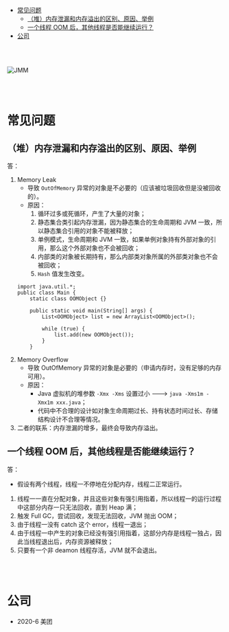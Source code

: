 - [常见问题](#常见问题)
  - [（堆）内存泄漏和内存溢出的区别、原因、举例](#堆内存泄漏和内存溢出的区别原因举例)
  - [一个线程 OOM 后，其他线程是否能继续运行？](#一个线程-oom-后其他线程是否能继续运行)
- [公司](#公司)


</br></br>


![JMM](https://i.stack.imgur.com/4ySVX.png)


</br></br>


# 常见问题
## （堆）内存泄漏和内存溢出的区别、原因、举例
答：
1. Memory Leak
    - 导致 `OutOfMemory` 异常的对象是不必要的（应该被垃圾回收但是没被回收的）。
    - 原因：
        1. 循环过多或死循环，产生了大量的对象；
        2. 静态集合类引起内存泄漏，因为静态集合的生命周期和 JVM 一致，所以静态集合引用的对象不能被释放；
        3. 单例模式，生命周期和 JVM 一致，如果单例对象持有外部对象的引用，那么这个外部对象也不会被回收；
        4. 内部类的对象被长期持有，那么内部类对象所属的外部类对象也不会被回收；
        5. `Hash` 值发生改变。
    ```
    import java.util.*;
    public class Main {
        static class OOMObject {}

        public static void main(String[] args) {
            List<OOMObject> list = new ArrayList<OOMObject>();

            while (true) {
                list.add(new OOMObject());
            }
        }
    ```
2. Memory Overflow
    - 导致 OutOfMemory 异常的对象是必要的（申请内存时，没有足够的内存可用）。
    - 原因：
        - Java 虚拟机的堆参数 `-Xmx -Xms` 设置过小 ---> `java -Xms1m -Xmx1m xxx.java`；
        - 代码中不合理的设计如对象生命周期过长、持有状态时间过长、存储结构设计不合理等情况。
3. 二者的联系：内存泄漏的增多，最终会导致内存溢出。


## 一个线程 OOM 后，其他线程是否能继续运行？
答：
- 假设有两个线程，线程一不停地在分配内存，线程二正常运行。
1. 线程一一直在分配对象，并且这些对象有强引用指着，所以线程一的运行过程中这部分内存一只无法回收，直到 Heap 满；
2. 触发 Full GC，尝试回收，发现无法回收，JVM 抛出 OOM；
3. 由于线程一没有 catch 这个 error，线程一退出；
4. 由于线程一中产生的对象已经没有强引用指着，这部分内存是线程一独占，因此当线程退出后，内存资源被释放；
5. 只要有一个非 deamon 线程存活，JVM 就不会退出。


</br></br>


# 公司
- 2020-6 美团